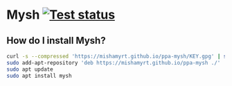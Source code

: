 # Mysh [![Test status][actions-badge]][actions]

## How do I install Mysh?

```sh
curl -s --compressed 'https://mishamyrt.github.io/ppa-mysh/KEY.gpg' | sudo apt-key add -
sudo add-apt-repository 'deb https://mishamyrt.github.io/ppa-mysh ./'
sudo apt update
sudo apt install mysh
```

[actions-badge]:  https://github.com/mishamyrt/ppa-mysh/workflows/PPA%20install/badge.svg
[actions]:        https://github.com/mishamyrt/ppa-mysh/actions?query=workflow%3A%22PPA+install%22

